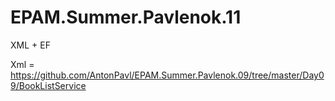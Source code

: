 # EPAM.Summer.Pavlenok.11
XML + EF

Xml = https://github.com/AntonPavl/EPAM.Summer.Pavlenok.09/tree/master/Day09/BookListService

